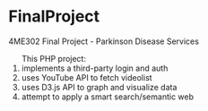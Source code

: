 # FinalProject
4ME302 Final Project - Parkinson Disease Services


<ol>This PHP project:
  <li>implements a third-party login and auth </li>
  <li>uses YouTube API to fetch videolist</li>
  <li>uses D3.js API to graph and visualize data</li>
  <li>attempt to apply a smart search/semantic web</li>
</ol>

